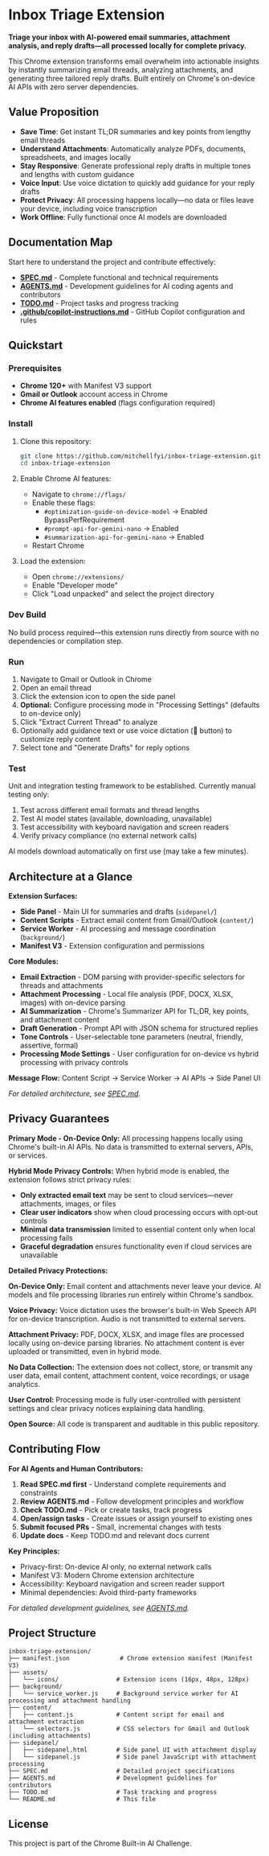 # Inbox Triage Extension

**Triage your inbox with AI-powered email summaries, attachment analysis, and reply drafts—all processed locally for complete privacy.**

This Chrome extension transforms email overwhelm into actionable insights by instantly summarizing email threads, analyzing attachments, and generating three tailored reply drafts. Built entirely on Chrome's on-device AI APIs with zero server dependencies.

## Value Proposition

- **Save Time**: Get instant TL;DR summaries and key points from lengthy email threads
- **Understand Attachments**: Automatically analyze PDFs, documents, spreadsheets, and images locally
- **Stay Responsive**: Generate professional reply drafts in multiple tones and lengths with custom guidance
- **Voice Input**: Use voice dictation to quickly add guidance for your reply drafts
- **Protect Privacy**: All processing happens locally—no data or files leave your device, including voice transcription
- **Work Offline**: Fully functional once AI models are downloaded

## Documentation Map

Start here to understand the project and contribute effectively:

- **[SPEC.md](SPEC.md)** - Complete functional and technical requirements
- **[AGENTS.md](AGENTS.md)** - Development guidelines for AI coding agents and contributors  
- **[TODO.md](TODO.md)** - Project tasks and progress tracking
- **[.github/copilot-instructions.md](.github/copilot-instructions.md)** - GitHub Copilot configuration and rules

## Quickstart

### Prerequisites
- **Chrome 120+** with Manifest V3 support
- **Gmail or Outlook** account access in Chrome
- **Chrome AI features enabled** (flags configuration required)

### Install
1. Clone this repository:
   ```bash
   git clone https://github.com/mitchellfyi/inbox-triage-extension.git
   cd inbox-triage-extension
   ```

2. Enable Chrome AI features:
   - Navigate to `chrome://flags/`
   - Enable these flags:
     - `#optimization-guide-on-device-model` → Enabled BypassPerfRequirement
     - `#prompt-api-for-gemini-nano` → Enabled
     - `#summarization-api-for-gemini-nano` → Enabled
   - Restart Chrome

3. Load the extension:
   - Open `chrome://extensions/`
   - Enable "Developer mode"
   - Click "Load unpacked" and select the project directory

### Dev Build
No build process required—this extension runs directly from source with no dependencies or compilation step.

### Run
1. Navigate to Gmail or Outlook in Chrome
2. Open an email thread
3. Click the extension icon to open the side panel
4. **Optional:** Configure processing mode in "Processing Settings" (defaults to on-device only)
5. Click "Extract Current Thread" to analyze
6. Optionally add guidance text or use voice dictation (🎤 button) to customize reply content
7. Select tone and "Generate Drafts" for reply options

### Test
Unit and integration testing framework to be established. Currently manual testing only:
1. Test across different email formats and thread lengths
2. Test AI model states (available, downloading, unavailable)  
3. Test accessibility with keyboard navigation and screen readers
4. Verify privacy compliance (no external network calls)

AI models download automatically on first use (may take a few minutes).

## Architecture at a Glance

**Extension Surfaces:**
- **Side Panel** - Main UI for summaries and drafts (`sidepanel/`)
- **Content Scripts** - Extract email content from Gmail/Outlook (`content/`)
- **Service Worker** - AI processing and message coordination (`background/`)
- **Manifest V3** - Extension configuration and permissions

**Core Modules:**
- **Email Extraction** - DOM parsing with provider-specific selectors for threads and attachments
- **Attachment Processing** - Local file analysis (PDF, DOCX, XLSX, images) with on-device parsing
- **AI Summarization** - Chrome's Summarizer API for TL;DR, key points, and attachment content
- **Draft Generation** - Prompt API with JSON schema for structured replies  
- **Tone Controls** - User-selectable tone parameters (neutral, friendly, assertive, formal)
- **Processing Mode Settings** - User configuration for on-device vs hybrid processing with privacy controls

**Message Flow:** Content Script → Service Worker → AI APIs → Side Panel UI

*For detailed architecture, see [SPEC.md](SPEC.md).*

## Privacy Guarantees

**Primary Mode - On-Device Only:** All processing happens locally using Chrome's built-in AI APIs. No data is transmitted to external servers, APIs, or services.

**Hybrid Mode Privacy Controls:** When hybrid mode is enabled, the extension follows strict privacy rules:
- **Only extracted email text** may be sent to cloud services—never attachments, images, or files
- **Clear user indicators** show when cloud processing occurs with opt-out controls
- **Minimal data transmission** limited to essential content only when local processing fails
- **Graceful degradation** ensures functionality even if cloud services are unavailable

**Detailed Privacy Protections:**

**On-Device Only:** Email content and attachments never leave your device. AI models and file processing libraries run entirely within Chrome's sandbox.

**Voice Privacy:** Voice dictation uses the browser's built-in Web Speech API for on-device transcription. Audio is not transmitted to external servers.

**Attachment Privacy:** PDF, DOCX, XLSX, and image files are processed locally using on-device parsing libraries. No attachment content is ever uploaded or transmitted, even in hybrid mode.

**No Data Collection:** The extension does not collect, store, or transmit any user data, email content, attachment content, voice recordings, or usage analytics.

**User Control:** Processing mode is fully user-controlled with persistent settings and clear privacy notices explaining data handling.

**Open Source:** All code is transparent and auditable in this public repository.

## Contributing Flow

**For AI Agents and Human Contributors:**

1. **Read SPEC.md first** - Understand complete requirements and constraints
2. **Review AGENTS.md** - Follow development principles and workflow
3. **Check TODO.md** - Pick or create tasks, track progress  
4. **Open/assign tasks** - Create issues or assign yourself to existing ones
5. **Submit focused PRs** - Small, incremental changes with tests
6. **Update docs** - Keep TODO.md and relevant docs current

**Key Principles:**
- Privacy-first: On-device AI only, no external network calls
- Manifest V3: Modern Chrome extension architecture
- Accessibility: Keyboard navigation and screen reader support
- Minimal dependencies: Avoid third-party frameworks

*For detailed development guidelines, see [AGENTS.md](AGENTS.md).*

## Project Structure

```
inbox-triage-extension/
├── manifest.json              # Chrome extension manifest (Manifest V3)
├── assets/
│   └── icons/                # Extension icons (16px, 48px, 128px)
├── background/
│   └── service_worker.js     # Background service worker for AI processing and attachment handling
├── content/
│   ├── content.js            # Content script for email and attachment extraction
│   └── selectors.js          # CSS selectors for Gmail and Outlook (including attachments)
├── sidepanel/
│   ├── sidepanel.html        # Side panel UI with attachment display
│   └── sidepanel.js          # Side panel JavaScript with attachment processing
├── SPEC.md                   # Detailed project specifications
├── AGENTS.md                 # Development guidelines for contributors
├── TODO.md                   # Task tracking and progress
└── README.md                 # This file
```

## License

This project is part of the Chrome Built-in AI Challenge.
